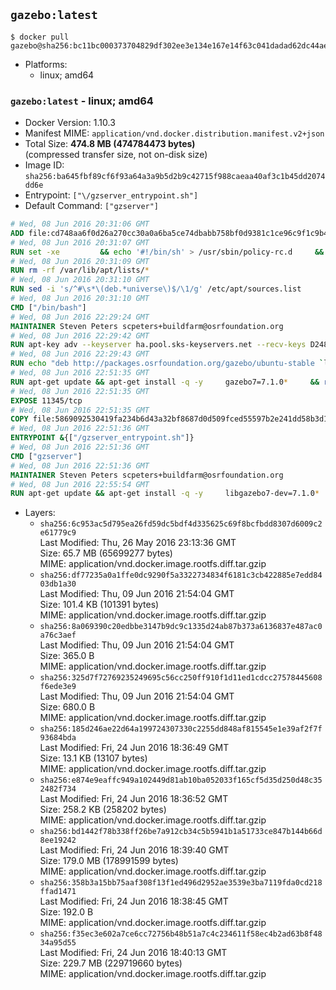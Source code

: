 ## `gazebo:latest`

```console
$ docker pull gazebo@sha256:bc11bc000373704829df302ee3e134e167e14f63c041dadad62dc44aef5d3e7d
```

-	Platforms:
	-	linux; amd64

### `gazebo:latest` - linux; amd64

-	Docker Version: 1.10.3
-	Manifest MIME: `application/vnd.docker.distribution.manifest.v2+json`
-	Total Size: **474.8 MB (474784473 bytes)**  
	(compressed transfer size, not on-disk size)
-	Image ID: `sha256:ba645fbf89cf6f93a64a3a9b5d2b9c42715f988caeaa40af3c1b45dd2074dd6e`
-	Entrypoint: `["\/gzserver_entrypoint.sh"]`
-	Default Command: `["gzserver"]`

```dockerfile
# Wed, 08 Jun 2016 20:31:06 GMT
ADD file:cd748aa6f0d26a270cc30a0a6ba5ce74dbabb758bf0d9381c1ce96c9f1c9b4cd in /
# Wed, 08 Jun 2016 20:31:07 GMT
RUN set -xe 		&& echo '#!/bin/sh' > /usr/sbin/policy-rc.d 	&& echo 'exit 101' >> /usr/sbin/policy-rc.d 	&& chmod +x /usr/sbin/policy-rc.d 		&& dpkg-divert --local --rename --add /sbin/initctl 	&& cp -a /usr/sbin/policy-rc.d /sbin/initctl 	&& sed -i 's/^exit.*/exit 0/' /sbin/initctl 		&& echo 'force-unsafe-io' > /etc/dpkg/dpkg.cfg.d/docker-apt-speedup 		&& echo 'DPkg::Post-Invoke { "rm -f /var/cache/apt/archives/*.deb /var/cache/apt/archives/partial/*.deb /var/cache/apt/*.bin || true"; };' > /etc/apt/apt.conf.d/docker-clean 	&& echo 'APT::Update::Post-Invoke { "rm -f /var/cache/apt/archives/*.deb /var/cache/apt/archives/partial/*.deb /var/cache/apt/*.bin || true"; };' >> /etc/apt/apt.conf.d/docker-clean 	&& echo 'Dir::Cache::pkgcache ""; Dir::Cache::srcpkgcache "";' >> /etc/apt/apt.conf.d/docker-clean 		&& echo 'Acquire::Languages "none";' > /etc/apt/apt.conf.d/docker-no-languages 		&& echo 'Acquire::GzipIndexes "true"; Acquire::CompressionTypes::Order:: "gz";' > /etc/apt/apt.conf.d/docker-gzip-indexes
# Wed, 08 Jun 2016 20:31:09 GMT
RUN rm -rf /var/lib/apt/lists/*
# Wed, 08 Jun 2016 20:31:10 GMT
RUN sed -i 's/^#\s*\(deb.*universe\)$/\1/g' /etc/apt/sources.list
# Wed, 08 Jun 2016 20:31:10 GMT
CMD ["/bin/bash"]
# Wed, 08 Jun 2016 22:29:24 GMT
MAINTAINER Steven Peters scpeters+buildfarm@osrfoundation.org
# Wed, 08 Jun 2016 22:29:42 GMT
RUN apt-key adv --keyserver ha.pool.sks-keyservers.net --recv-keys D2486D2DD83DB69272AFE98867170598AF249743
# Wed, 08 Jun 2016 22:29:43 GMT
RUN echo "deb http://packages.osrfoundation.org/gazebo/ubuntu-stable `lsb_release -cs` main" > /etc/apt/sources.list.d/gazebo-latest.list
# Wed, 08 Jun 2016 22:51:35 GMT
RUN apt-get update && apt-get install -q -y     gazebo7=7.1.0*     && rm -rf /var/lib/apt/lists/*
# Wed, 08 Jun 2016 22:51:35 GMT
EXPOSE 11345/tcp
# Wed, 08 Jun 2016 22:51:35 GMT
COPY file:5869092530419fa234b6d43a32bf8687d0d509fced55597b2e241dd58b3d1335 in /
# Wed, 08 Jun 2016 22:51:36 GMT
ENTRYPOINT &{["/gzserver_entrypoint.sh"]}
# Wed, 08 Jun 2016 22:51:36 GMT
CMD ["gzserver"]
# Wed, 08 Jun 2016 22:51:36 GMT
MAINTAINER Steven Peters scpeters+buildfarm@osrfoundation.org
# Wed, 08 Jun 2016 22:55:54 GMT
RUN apt-get update && apt-get install -q -y     libgazebo7-dev=7.1.0*     && rm -rf /var/lib/apt/lists/*
```

-	Layers:
	-	`sha256:6c953ac5d795ea26fd59dc5bdf4d335625c69f8bcfbdd8307d6009c2e61779c9`  
		Last Modified: Thu, 26 May 2016 23:13:36 GMT  
		Size: 65.7 MB (65699277 bytes)  
		MIME: application/vnd.docker.image.rootfs.diff.tar.gzip
	-	`sha256:df77235a0a1ffe0dc9290f5a3322734834f6181c3cb422885e7edd8403db1a30`  
		Last Modified: Thu, 09 Jun 2016 21:54:04 GMT  
		Size: 101.4 KB (101391 bytes)  
		MIME: application/vnd.docker.image.rootfs.diff.tar.gzip
	-	`sha256:8a069390c20edbbe3147b9dc9c1335d24ab87b373a6136837e487ac0a76c3aef`  
		Last Modified: Thu, 09 Jun 2016 21:54:04 GMT  
		Size: 365.0 B  
		MIME: application/vnd.docker.image.rootfs.diff.tar.gzip
	-	`sha256:325d7f72769235249695c56cc250ff910f1d11ed1cdcc27578445608f6ede3e9`  
		Last Modified: Thu, 09 Jun 2016 21:54:04 GMT  
		Size: 680.0 B  
		MIME: application/vnd.docker.image.rootfs.diff.tar.gzip
	-	`sha256:185d246ae22d64a199724307330c2255dd848af815545e1e39af2f7f93684bda`  
		Last Modified: Fri, 24 Jun 2016 18:36:49 GMT  
		Size: 13.1 KB (13107 bytes)  
		MIME: application/vnd.docker.image.rootfs.diff.tar.gzip
	-	`sha256:e874e9eaffc949a102449d81ab10ba052033f165cf5d35d250d48c352482f734`  
		Last Modified: Fri, 24 Jun 2016 18:36:52 GMT  
		Size: 258.2 KB (258202 bytes)  
		MIME: application/vnd.docker.image.rootfs.diff.tar.gzip
	-	`sha256:bd1442f78b338ff26be7a912cb34c5b5941b1a51733ce847b144b66d8ee19242`  
		Last Modified: Fri, 24 Jun 2016 18:39:40 GMT  
		Size: 179.0 MB (178991599 bytes)  
		MIME: application/vnd.docker.image.rootfs.diff.tar.gzip
	-	`sha256:358b3a15bb75aaf308f13f1ed496d2952ae3539e3ba7119fda0cd218ffad1471`  
		Last Modified: Fri, 24 Jun 2016 18:38:45 GMT  
		Size: 192.0 B  
		MIME: application/vnd.docker.image.rootfs.diff.tar.gzip
	-	`sha256:f35ec3e602a7ce6cc72756b48b51a7c4c234611f58ec4b2ad63b8f4834a95d55`  
		Last Modified: Fri, 24 Jun 2016 18:40:13 GMT  
		Size: 229.7 MB (229719660 bytes)  
		MIME: application/vnd.docker.image.rootfs.diff.tar.gzip
